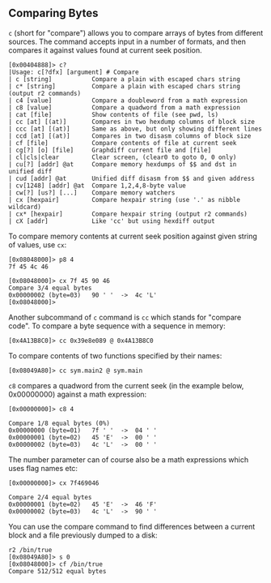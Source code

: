 ## Comparing Bytes

`c` (short for "compare") allows you to compare arrays of bytes from different sources. The command accepts input in a number of formats, and then compares it against values found at current seek position.

    [0x00404888]> c?
    |Usage: c[?dfx] [argument] # Compare
    | c [string]           Compare a plain with escaped chars string
    | c* [string]          Compare a plain with escaped chars string (output r2 commands)
    | c4 [value]           Compare a doubleword from a math expression
    | c8 [value]           Compare a quadword from a math expression
    | cat [file]           Show contents of file (see pwd, ls)
    | cc [at] [(at)]       Compares in two hexdump columns of block size
    | ccc [at] [(at)]      Same as above, but only showing different lines
    | ccd [at] [(at)]      Compares in two disasm columns of block size
    | cf [file]            Compare contents of file at current seek
    | cg[?] [o] [file]     Graphdiff current file and [file]
    | cl|cls|clear         Clear screen, (clear0 to goto 0, 0 only)
    | cu[?] [addr] @at     Compare memory hexdumps of $$ and dst in unified diff
    | cud [addr] @at       Unified diff disasm from $$ and given address
    | cv[1248] [addr] @at  Compare 1,2,4,8-byte value
    | cw[?] [us?] [...]    Compare memory watchers
    | cx [hexpair]         Compare hexpair string (use '.' as nibble wildcard)
    | cx* [hexpair]        Compare hexpair string (output r2 commands)
    | cX [addr]            Like 'cc' but using hexdiff output

To compare memory contents at current seek position against given string of values, use `cx`:

    [0x08048000]> p8 4
    7f 45 4c 46 
    
    [0x08048000]> cx 7f 45 90 46
    Compare 3/4 equal bytes
    0x00000002 (byte=03)   90 ' '  ->  4c 'L'
    [0x08048000]> 

Another subcommand of `c` command is `cc` which stands for "compare code".
To compare a byte sequence with a sequence in memory:

    [0x4A13B8C0]> cc 0x39e8e089 @ 0x4A13B8C0

To compare contents of two functions specified by their names:

    [0x08049A80]> cc sym.main2 @ sym.main

`c8` compares a quadword from the current seek (in the example below, 0x00000000) against a math expression:

    [0x00000000]> c8 4
    
    Compare 1/8 equal bytes (0%)
    0x00000000 (byte=01)   7f ' '  ->  04 ' '
    0x00000001 (byte=02)   45 'E'  ->  00 ' '
    0x00000002 (byte=03)   4c 'L'  ->  00 ' '


The number parameter can of course also be a math expressions which uses flag names etc:

    [0x00000000]> cx 7f469046

    Compare 2/4 equal bytes
    0x00000001 (byte=02)   45 'E'  ->  46 'F'
    0x00000002 (byte=03)   4c 'L'  ->  90 ' '



You can use the compare command to find differences between a current block and a file previously dumped to a disk:

    r2 /bin/true
    [0x08049A80]> s 0
    [0x08048000]> cf /bin/true
    Compare 512/512 equal bytes
